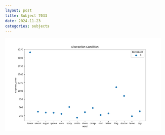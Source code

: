 ```yaml
---
layout: post
title: Subject 7033
date: 2024-11-23
categories: subjects
---
```


![](data/7033/run-8/7033_rt_acc_fuzzy_delay.png)
